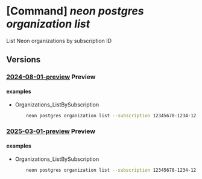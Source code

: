 # [Command] _neon postgres organization list_

List Neon organizations by subscription ID

## Versions

### [2024-08-01-preview](/Resources/mgmt-plane/L3N1YnNjcmlwdGlvbnMve30vcHJvdmlkZXJzL25lb24ucG9zdGdyZXMvb3JnYW5pemF0aW9ucw==/2024-08-01-preview.xml) **Preview**

<!-- mgmt-plane /subscriptions/{}/providers/neon.postgres/organizations 2024-08-01-preview -->
<!-- mgmt-plane /subscriptions/{}/resourcegroups/{}/providers/neon.postgres/organizations 2024-08-01-preview -->

#### examples

- Organizations_ListBySubscription
    ```bash
        neon postgres organization list --subscription 12345678-1234-1234-1234-123456789abc --resource-group demoResourceGroup
    ```

### [2025-03-01-preview](/Resources/mgmt-plane/L3N1YnNjcmlwdGlvbnMve30vcHJvdmlkZXJzL25lb24ucG9zdGdyZXMvb3JnYW5pemF0aW9ucw==/2025-03-01-preview.xml) **Preview**

<!-- mgmt-plane /subscriptions/{}/providers/neon.postgres/organizations 2025-03-01-preview -->
<!-- mgmt-plane /subscriptions/{}/resourcegroups/{}/providers/neon.postgres/organizations 2025-03-01-preview -->

#### examples

- Organizations_ListBySubscription
    ```bash
        neon postgres organization list --subscription 12345678-1234-1234-1234-123456789abc --resource-group demoResourceGroup
    ```
